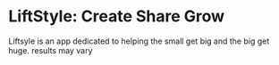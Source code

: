 # LiftStyle: Create Share Grow
Liftsyle is an app dedicated to helping the small get big and the big get huge.
results may vary

